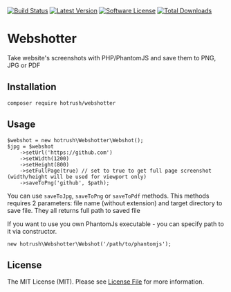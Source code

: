 [![Build Status](https://img.shields.io/travis/hotrush/webshotter/master.svg?style=flat-square)](https://travis-ci.org/hotrush/Webshotter)
[![Latest Version](https://img.shields.io/github/release/hotrush/webshotter.svg?style=flat-square)](https://github.com/hotrush/webshotter/releases)
[![Software License](https://img.shields.io/badge/license-MIT-brightgreen.svg?style=flat-square)](LICENSE.md)
[![Total Downloads](https://img.shields.io/packagist/dt/hotrush/webshotter.svg?style=flat-square)](https://packagist.org/packages/hotrush/webshotter)

# Webshotter

Take website's screenshots with PHP/PhantomJS and save them to PNG, JPG or PDF

## Installation

```
composer require hotrush/webshotter
```

## Usage

```
$webshot = new hotrush\Webshotter\Webshot();
$jpg = $webshot
    ->setUrl('https://github.com')
    ->setWidth(1200)
    ->setHeight(800)
    ->setFullPage(true) // set to true to get full page screenshot (width/height will be used for viewport only) 
    ->saveToPng('github', $path);
```

You can use ```saveToJpg```, ```saveToPng``` or ```saveToPdf``` methods. This methods requires 2 parameters: file name (without extension) and target directory to save file. They all returns full path to saved file

If you want to use you own PhantomJs executable - you can specify path to it via constructor.

```
new hotrush\Webshotter\Webshot('/path/to/phantomjs');
```

## License

The MIT License (MIT). Please see [License File](LICENSE.md) for more information.
